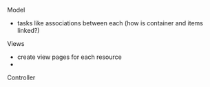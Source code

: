 
Model
- tasks like associations between each (how is container and items linked?)

Views
- create view pages for each resource
- 


Controller


